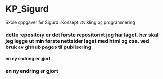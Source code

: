 # KP_Sigurd
Skole oppgaver for Sigurd i Konsept utvikling og programmering
### dette repository er det første repositoriet jeg har laget. her skal jeg legge ut min første nettsider laget med html og css. ved bruk av github pages til publisering

#### en ny endring er gjort

### en ny endring er gjort
